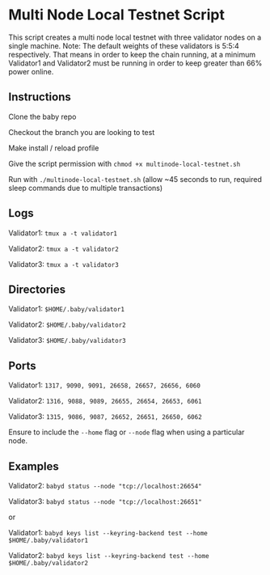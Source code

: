 # Multi Node Local Testnet Script

This script creates a multi node local testnet with three validator nodes on a single machine. Note: The default weights of these validators is 5:5:4 respectively. That means in order to keep the chain running, at a minimum Validator1 and Validator2 must be running in order to keep greater than 66% power online.

## Instructions

Clone the baby repo

Checkout the branch you are looking to test

Make install / reload profile

Give the script permission with `chmod +x multinode-local-testnet.sh`

Run with `./multinode-local-testnet.sh` (allow ~45 seconds to run, required sleep commands due to multiple transactions)

## Logs

Validator1: `tmux a -t validator1`

Validator2: `tmux a -t validator2`

Validator3: `tmux a -t validator3`

## Directories

Validator1: `$HOME/.baby/validator1`

Validator2: `$HOME/.baby/validator2`

Validator3: `$HOME/.baby/validator3`

## Ports

Validator1: `1317, 9090, 9091, 26658, 26657, 26656, 6060`

Validator2: `1316, 9088, 9089, 26655, 26654, 26653, 6061`

Validator3: `1315, 9086, 9087, 26652, 26651, 26650, 6062`

Ensure to include the `--home` flag or `--node` flag when using a particular node.

## Examples

Validator2: `babyd status --node "tcp://localhost:26654"`

Validator3: `babyd status --node "tcp://localhost:26651"`

or

Validator1: `babyd keys list --keyring-backend test --home $HOME/.baby/validator1`

Validator2: `babyd keys list --keyring-backend test --home $HOME/.baby/validator2`
